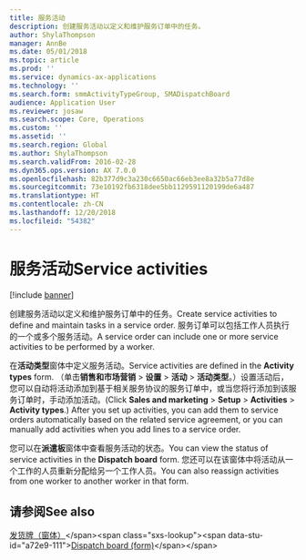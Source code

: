 ```yaml
---
title: 服务活动
description: 创建服务活动以定义和维护服务订单中的任务。
author: ShylaThompson
manager: AnnBe
ms.date: 05/01/2018
ms.topic: article
ms.prod: ''
ms.service: dynamics-ax-applications
ms.technology: ''
ms.search.form: smmActivityTypeGroup, SMADispatchBoard
audience: Application User
ms.reviewer: josaw
ms.search.scope: Core, Operations
ms.custom: ''
ms.assetid: ''
ms.search.region: Global
ms.author: ShylaThompson
ms.search.validFrom: 2016-02-28
ms.dyn365.ops.version: AX 7.0.0
ms.openlocfilehash: 82b377d9c3a230c6650ac66eb3ee8a32b5a77d8e
ms.sourcegitcommit: 73e10192fb6318dee5bb1129591120199de6a487
ms.translationtype: HT
ms.contentlocale: zh-CN
ms.lasthandoff: 12/20/2018
ms.locfileid: "54382"
---
```

# <a name="service-activities"></a><span data-ttu-id="a72e9-103">服务活动</span><span class="sxs-lookup"><span data-stu-id="a72e9-103">Service activities</span></span>        

[!include [banner](../includes/banner.md)]


<span data-ttu-id="a72e9-104">创建服务活动以定义和维护服务订单中的任务。</span><span class="sxs-lookup"><span data-stu-id="a72e9-104">Create service activities to define and maintain tasks in a service order.</span></span> <span data-ttu-id="a72e9-105">服务订单可以包括工作人员执行的一个或多个服务活动。</span><span class="sxs-lookup"><span data-stu-id="a72e9-105">A service order can include one or more service activities to be performed by a worker.</span></span>

<span data-ttu-id="a72e9-106">在**活动类型**窗体中定义服务活动。</span><span class="sxs-lookup"><span data-stu-id="a72e9-106">Service activities are defined in the **Activity types** form.</span></span> <span data-ttu-id="a72e9-107">（单击**销售和市场营销** \> **设置** \> **活动** \> **活动类型**。）设置活动后，您可以自动将活动添加到基于相关服务协议的服务订单中，或当您将行添加到该服务订单时，手动添加活动。</span><span class="sxs-lookup"><span data-stu-id="a72e9-107">(Click **Sales and marketing** \> **Setup** \> **Activities** \> **Activity types**.) After you set up activities, you can add them to service orders automatically based on the related service agreement, or you can manually add activities when you add lines to a service order.</span></span>

<span data-ttu-id="a72e9-108">您可以在**派遣板**窗体中查看服务活动的状态。</span><span class="sxs-lookup"><span data-stu-id="a72e9-108">You can view the status of service activities in the **Dispatch board** form.</span></span> <span data-ttu-id="a72e9-109">您还可以在该窗体中将活动从一个工作的人员重新分配给另一个工作人员。</span><span class="sxs-lookup"><span data-stu-id="a72e9-109">You can also reassign activities from one worker to another worker in that form.</span></span>

## <a name="see-also"></a><span data-ttu-id="a72e9-110">请参阅</span><span class="sxs-lookup"><span data-stu-id="a72e9-110">See also</span></span>

<span data-ttu-id="a72e9-111">[发货牌（窗体）](https://technet.microsoft.com/en-us/library/hh242789\(v=ax.60\))</span><span class="sxs-lookup"><span data-stu-id="a72e9-111">[Dispatch board (form)](https://technet.microsoft.com/en-us/library/hh242789\(v=ax.60\))</span></span>

